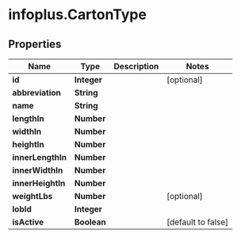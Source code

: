 # infoplus.CartonType

## Properties
Name | Type | Description | Notes
------------ | ------------- | ------------- | -------------
**id** | **Integer** |  | [optional] 
**abbreviation** | **String** |  | 
**name** | **String** |  | 
**lengthIn** | **Number** |  | 
**widthIn** | **Number** |  | 
**heightIn** | **Number** |  | 
**innerLengthIn** | **Number** |  | 
**innerWidthIn** | **Number** |  | 
**innerHeightIn** | **Number** |  | 
**weightLbs** | **Number** |  | [optional] 
**lobId** | **Integer** |  | 
**isActive** | **Boolean** |  | [default to false]


